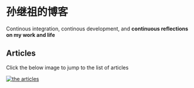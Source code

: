# 孙继祖的博客

Continous integration, continous development, and **continuous reflections on my work and life**

## Articles

Click the below image to jump to the list of articles

[![the articles](https://user-images.githubusercontent.com/4011348/39741206-7cda4f7e-52cb-11e8-8218-803c170335a3.png)](https://github.com/smilingsun/my-blog-articles/labels/blog)
